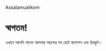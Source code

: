 Assalamualikom 
<html>
<head>
  <meta charset="UTF-8">
  <title>স্বাগতম আপনাকে চিরকুটের জগতে</title>
</head>
<body>
  <h1>স্বাগতম!</h1>
  <p>এখানে আপনি পাবেন আপনার পছন্দের সব ছোট ক্যাপশন এবং চিরকুট।</p>
</body>
</html>
